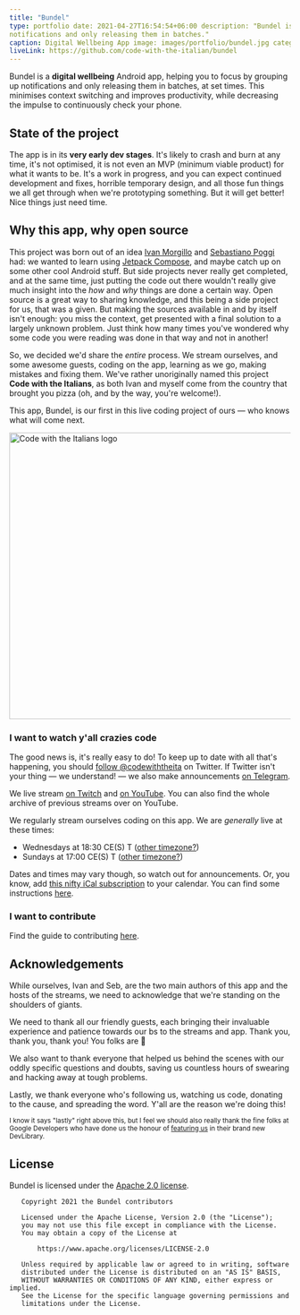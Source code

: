 ```yaml
---
title: "Bundel"
type: portfolio date: 2021-04-27T16:54:54+06:00 description: "Bundel is a digital wellbeing Android app, helping you to focus by grouping up
notifications and only releasing them in batches."
caption: Digital Wellbeing App image: images/portfolio/bundel.jpg category: ["app","android","opensource","jetpack compose"]
liveLink: https://github.com/code-with-the-italian/bundel
---
```

Bundel is a **digital wellbeing** Android app, helping you to focus by grouping up notifications and only releasing them in batches, at set times.
This minimises context switching and improves productivity, while decreasing the impulse to continuously check your phone.

## State of the project

The app is in its **very early dev stages**. It's likely to crash and burn at any time, it's not optimised, it is not even an MVP (minimum viable
product) for what it wants to be. It's a work in progress, and you can expect continued development and fixes, horrible temporary design, and all
those fun things we all get through when we're prototyping something. But it will get better! Nice things just need time.

## Why this app, why open source

This project was born out of an idea [Ivan Morgillo](https://github.com/hamen) and [Sebastiano Poggi](https://github.com/rock3r)
had: we wanted to learn using [Jetpack Compose](https://developer.android.com/jetpack/compose), and maybe catch up on some other cool Android stuff.
But side projects never really get completed, and at the same time, just putting the code out there wouldn't really give much insight into the _how_
and _why_ things are done a certain way. Open source is a great way to sharing knowledge, and this being a side project for us, that was a given. But
making the sources available in and by itself isn't enough: you miss the context, get presented with a final solution to a largely unknown problem.
Just think how many times you've wondered why some code you were reading was done in that way and not in another!

So, we decided we'd share the _entire_ process. We stream ourselves, and some awesome guests, coding on the app, learning as we go, making mistakes
and fixing them. We've rather unoriginally named this project
**Code with the Italians**, as both Ivan and myself come from the country that brought you pizza (oh, and by the way, you're welcome!).

This app, Bundel, is our first in this live coding project of ours — who knows what will come next.


<a href="https://cwti.link/twitter" target=_blank>
  <img alt="Code with the Italians logo" width="512px" src="https://github.com/code-with-the-italians/Bundel/raw/main/art/CWI-logo-horizontal.svg"/>
</a>

### I want to watch y'all crazies code

The good news is, it's really easy to do! To keep up to date with all that's happening, you should
[follow @codewiththeita](https://cwti.link/twitter) on Twitter. If Twitter isn't your thing — we understand! — we also make
announcements [on Telegram](https://cwti.link/telegram).

We live stream [on Twitch](https://cwti.link/twitch) and [on YouTube](https://cwti.link/yt). You can also find the whole archive of previous streams
over on YouTube.

We regularly stream ourselves coding on this app. We are _generally_ live at these times:

* Wednesdays at 18:30 CE(S)
  T ([other timezone?](https://www.timeanddate.com/worldclock/converter.html?hour=18&min=30&p1=215&p2=136&p3=tz_et&p4=tz_pt&p5=tz_ist&p6=tz_jst))
* Sundays at 17:00 CE(S)
  T ([other timezone?](https://www.timeanddate.com/worldclock/converter.html?hour=17&p1=215&p2=136&p3=tz_et&p4=tz_pt&p5=tz_ist&p6=tz_jst))

Dates and times may vary though, so watch out for announcements. Or, you know, add
[this nifty iCal subscription](https://cwti.link/cal) to your calendar. You can find some instructions
[here](https://twitter.com/codewiththeita/status/1389220980506173445).

### I want to contribute

Find the guide to contributing [here](https://github.com/code-with-the-italians/bundel/blob/main/CONTRIBUTING.md).

## Acknowledgements

While ourselves, Ivan and Seb, are the two main authors of this app and the hosts of the streams, we need to acknowledge that we're standing on the
shoulders of giants.

We need to thank all our friendly guests, each bringing their invaluable experience and patience towards our bs to the streams and app. Thank you,
thank you, thank you! You folks are 💛

We also want to thank everyone that helped us behind the scenes with our oddly specific questions and doubts, saving us countless hours of swearing
and hacking away at tough problems.

Lastly, we thank everyone who's following us, watching us code, donating to the cause, and spreading the word. Y'all are the reason we're doing this!

<small>I know it says "lastly" right above this, but I feel we should also really thank the fine folks at Google Developers who have done us the
honour of [featuring us](https://devlibrary.withgoogle.com/products/android/repos/rock3r-Bundel)
in their brand new DevLibrary.</small>

## License

Bundel is licensed under the [Apache 2.0 license](https://github.com/code-with-the-italians/bundel/blob/main/LICENSE).

```
   Copyright 2021 the Bundel contributors

   Licensed under the Apache License, Version 2.0 (the "License");
   you may not use this file except in compliance with the License.
   You may obtain a copy of the License at

       https://www.apache.org/licenses/LICENSE-2.0

   Unless required by applicable law or agreed to in writing, software
   distributed under the License is distributed on an "AS IS" BASIS,
   WITHOUT WARRANTIES OR CONDITIONS OF ANY KIND, either express or implied.
   See the License for the specific language governing permissions and
   limitations under the License.
```
